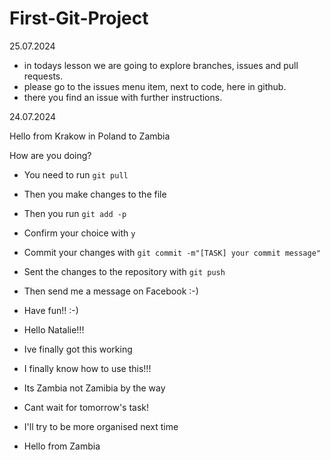 # First-Git-Project

25.07.2024

-   in todays lesson we are going to explore branches, issues and pull requests.
-   please go to the issues menu item, next to code, here in github.
-   there you find an issue with further instructions.

24.07.2024

Hello from Krakow in Poland to Zambia

How are you doing?

-   You need to run `git pull`
-   Then you make changes to the file
-   Then you run `git add -p`
-   Confirm your choice with `y`
-   Commit your changes with `git commit -m"[TASK] your commit message"`
-   Sent the changes to the repository with `git push`
-   Then send me a message on Facebook :-)

-   Have fun!! :-)
-   Hello Natalie!!!
-   Ive finally got this working
-   I finally know how to use this!!!
-   Its Zambia not Zamibia by the way
-   Cant wait for tomorrow's task!
-   I'll try to be more organised next time 
-   Hello from Zambia
